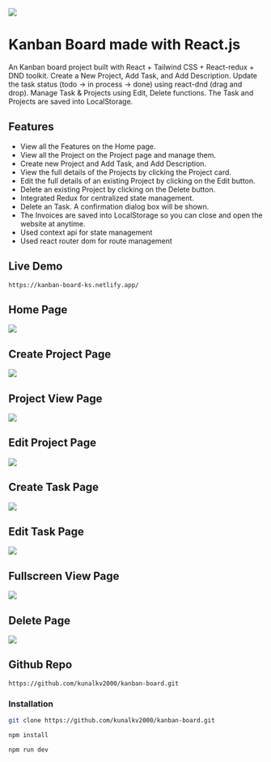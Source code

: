 <p><a target="_blank" href="https://kanban-board-ks.netlify.app/" style="display: inline-block;"><img src="https://raw.githubusercontent.com/kunalkv2000/kanban-board/refs/heads/main/public/bento/feature.png"/></a>

# Kanban Board made with React.js
An Kanban board project built with React + Tailwind CSS + React-redux + DND toolkit. Create a New Project, Add Task, and Add Description. Update the task status (todo -> in process -> done) using react-dnd (drag and drop). Manage Task & Projects using Edit, Delete functions. The Task and Projects are saved into LocalStorage.

## Features

* View all the Features on the Home page.
* View all the Project on the Project page and manage them.
* Create new Project and Add Task, and Add Description.
* View the full details of the Projects by clicking the Project card.
* Edit the full details of an existing Project by clicking on the Edit button.
* Delete an existing Project by clicking on the Delete button.
* Integrated Redux for centralized state management.
* Delete an Task. A confirmation dialog box will be shown.
* The Invoices are saved into LocalStorage so you can close and open the website at anytime.
* Used context api for state management
* Used react router dom for route management

## Live Demo

`https://kanban-board-ks.netlify.app/`


## Home Page
<img src="https://raw.githubusercontent.com/kunalkv2000/kanban-board/refs/heads/main/public/assets/New%20folder/home.png" />

## Create Project Page
<img src="https://raw.githubusercontent.com/kunalkv2000/kanban-board/refs/heads/main/public/assets/New%20folder/createproject.png" />

## Project View Page
<img src="https://raw.githubusercontent.com/kunalkv2000/kanban-board/refs/heads/main/public/assets/New%20folder/projectview.png" />

## Edit Project Page
<img src="https://raw.githubusercontent.com/kunalkv2000/kanban-board/refs/heads/main/public/assets/New%20folder/editproject.png" />

## Create Task Page
<img src="https://raw.githubusercontent.com/kunalkv2000/kanban-board/refs/heads/main/public/assets/New%20folder/createdtask.png" />

## Edit Task Page
<img src="https://raw.githubusercontent.com/kunalkv2000/kanban-board/refs/heads/main/public/assets/New%20folder/edittask.png" />

## Fullscreen View Page
<img src="https://raw.githubusercontent.com/kunalkv2000/kanban-board/refs/heads/main/public/assets/New%20folder/fullscreen.png" />

## Delete Page
<img src="https://raw.githubusercontent.com/kunalkv2000/kanban-board/refs/heads/main/public/assets/New%20folder/delete.png" />


## Github Repo
`https://github.com/kunalkv2000/kanban-board.git`

### Installation

```bash
git clone https://github.com/kunalkv2000/kanban-board.git

npm install

npm run dev
```
